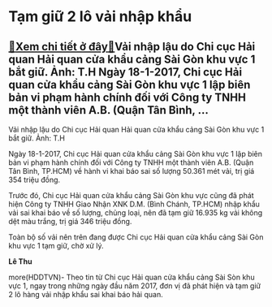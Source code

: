 Tạm giữ 2 lô vải nhập khẩu
==========================

[:gift:Xem chi tiết ở đây:gift:](https://hddtvn.com/tam-giu-2-lo-vai-nhap-khau/)Vải nhập lậu do Chi cục Hải quan Hải quan cửa khẩu cảng Sài Gòn khu vực 1 bắt giữ. Ảnh: T.H Ngày 18-1-2017, Chi cục Hải quan cửa khẩu cảng Sài Gòn khu vực 1 lập biên bản vi phạm hành chính đối với Công ty TNHH một thành viên A.B. (Quận Tân Bình, …
-------------------------------------------------------------------------------------------------------------------------------------------------------------------------------------------------------------------------------------------------------







 






 Vải nhập lậu do Chi cục Hải quan Hải quan cửa khẩu cảng Sài Gòn khu vực 1 bắt giữ. Ảnh: T.H 


Ngày 18-1-2017, Chi cục Hải quan cửa khẩu cảng Sài Gòn khu vực 1 lập biên bản vi phạm hành chính đối với Công ty TNHH một thành viên A.B. (Quận Tân Bình, TP.HCM) về hành vi khai báo sai số lượng 50.361 mét vải, trị giá 354 triệu đồng.


 Trước đó, Chi cục Hải quan cửa khẩu cảng Sài Gòn khu vực cũng đã phát hiện Công ty TNHH Giao Nhận XNK D.M. (Bình Chánh, TP.HCM) nhập khẩu vải sai khai báo về số lượng, chủng loại, nên đã tạm giữ 16.935 kg vải không dệt màu trắng, trị giá 346 triệu đồng. 


 Toàn bộ số vải nên trên đang được Chi cục Hải quan cửa khẩu cảng Sài Gòn khu vực 1 tạm giữ, chờ xử lý.






**Lê Thu**



more(HDDTVN)- Theo tin từ Chi cục Hải quan cửa khẩu cảng Sài Sòn khu vực 1, ngay trong những ngày đầu năm 2017, đơn vị đã phát hiện và tạm giữ 2 lô hàng vải nhập khẩu sai khai báo hải quan.

